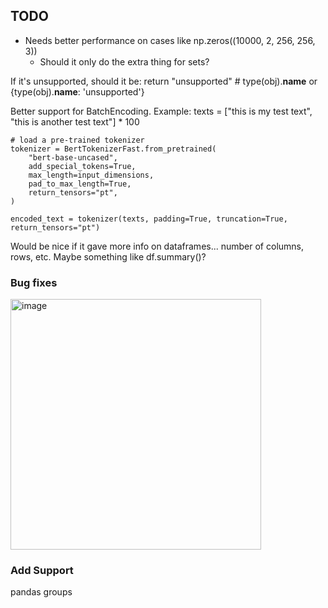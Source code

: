## TODO

* Needs better performance on cases like np.zeros((10000, 2, 256, 256, 3))
  * Should it only do the extra thing for sets?

If it's unsupported, should it be:
return "unsupported"  # type(obj).__name__ or {type(obj).__name__: 'unsupported'}



Better support for BatchEncoding. Example:
    texts = ["this is my test text", "this is another test text"] * 100

    # load a pre-trained tokenizer
    tokenizer = BertTokenizerFast.from_pretrained(
        "bert-base-uncased",
        add_special_tokens=True,
        max_length=input_dimensions,
        pad_to_max_length=True,
        return_tensors="pt",
    )

    encoded_text = tokenizer(texts, padding=True, truncation=True, return_tensors="pt")


Would be nice if it gave more info on dataframes... number of columns, rows, etc. Maybe something like df.summary()?


### Bug fixes

<img width="401" alt="image" src="https://github.com/jss367/pyxtend/assets/3067731/b86912c0-3283-4bfd-8f9a-14418e0d44ed">


### Add Support

pandas groups
